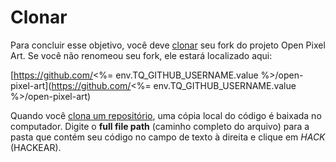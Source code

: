 # Clonar

Para concluir esse objetivo, você deve [clonar](https://git-scm.com/docs/git-clone) seu fork do projeto Open Pixel Art. Se você não renomeou seu fork, ele estará localizado aqui:

[https://github.com/<%= env.TQ_GITHUB_USERNAME.value %>/open-pixel-art](https://github.com/<%= env.TQ_GITHUB_USERNAME.value %>/open-pixel-art)

Quando você [clona um repositório](https://git-scm.com/docs/git-clone), uma cópia local do código é baixada no computador. Digite o __full file path__ (caminho completo do arquivo) para a pasta que contém seu código no campo de texto à direita e clique em *HACK* (HACKEAR).